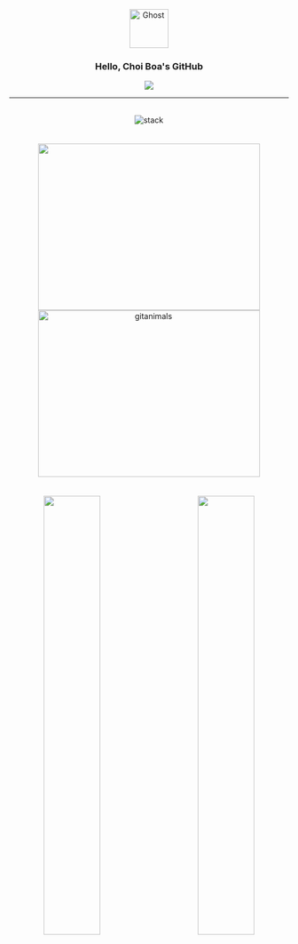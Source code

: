 <div align="center">

<img src="https://raw.githubusercontent.com/Tarikul-Islam-Anik/Animated-Fluent-Emojis/master/Emojis/Smilies/Ghost.png" alt="Ghost" width="70" height="70" />
    
  ### Hello, Choi Boa's GitHub

<a href="https://velog.io/@swallowed_o0"> 
  <img src="https://img.shields.io/badge/Velog-20C997?style=flat-square&logo=Velog&logoColor=white"> 
</a>

<br>

---

<br>


<div align="center" >

  <!-- 스택 -->

  <div align="center">
      
  <img src='https://skillicons.dev/icons?i=html,css,javascript,ts,react,tailwind,threejs,figma,git,notion,ai,ae,ps,xd&perline=7' alt="stack" />
  </div>

</div>

 <br>
 <br>

<!-- 펫 -->
 <div align="center">
    <a href="https://www.gitanimals.org/en_US?utm_medium=image&utm_source=swallowedB&utm_content=farm">
        <img
          src="https://render.gitanimals.org/farms/swallowedB"
          width="400"
          height="300"
        />
    </a>
    <a href="https://www.gitanimals.org/">
      <img
        src="https://render.gitanimals.org/guilds/714071317917582095/draw"
        width="400"
        height="300"
        alt="gitanimals"
      />
    </a>
 </div>

<br>
 <br>

 <!-- 벨로그 -->
<div align="center">
<a href="https://velog-readme-stats.vercel.app/api/redirect?name=swallowed_o0&tag=WIL">
    <img align="left" src="https://velog-readme-stats.vercel.app/api?name=swallowed_o0&tag=WIL&color=dark" width="45%"/>
</a>
<a href="https://velog-readme-stats.vercel.app/api/redirect?name=swallowed_o0&tag=Devlog">
    <img align="right" src="https://velog-readme-stats.vercel.app/api?name=swallowed_o0&tag=Devlog&color=dark" width="45%"/>
</a>

</div>

<br>
<br>


